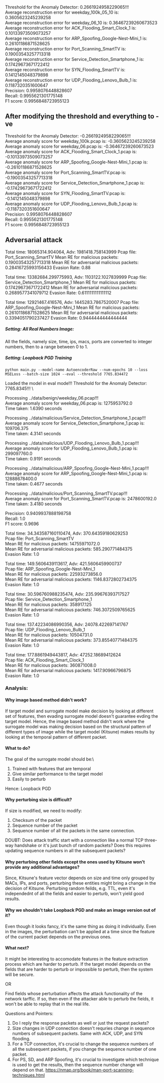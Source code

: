 Threshold for the Anomaly Detector: 0.2661924958229065!!!\
Average reconstruction error for weekday_100k_05_10 is: 0.3605623245239258\
Average reconstruction error for weekday_06_10 is: 0.36467239260673523\
Average reconstruction error for ACK_Flooding_Smart_Clock_1 is: 0.10133973509073257\
Average reconstruction error for ARP_Spoofing_Google-Nest-Mini_1 is: 0.26101186871528625\
Average reconstruction error for Port_Scanning_SmartTV is: 0.19003543257713318\
Average reconstruction error for Service_Detection_Smartphone_1 is: 0.17429673671722412\
Average reconstruction error for SYN_Flooding_SmartTV is: 0.1412145048379898\
Average reconstruction error for UDP_Flooding_Lenovo_Bulb_1 is: 0.1187320351600647\
Precision: 0.9958076448828607\
Recall: 0.9955621301775148\
F1 score: 0.9956848723955123

## After modifying the threshold and everything to -ve
Threshold for the Anomaly Detector: -0.2661924958229065!!!\
Average anomaly score for weekday_100k.pcap is: -0.3605623245239258\
Average anomaly score for weekday_06.pcap is: -0.36467239260673523\
Average anomaly score for ACK_Flooding_Smart_Clock_1.pcap is: -0.10133973509073257\
Average anomaly score for ARP_Spoofing_Google-Nest-Mini_1.pcap is: -0.26101186871528625\
Average anomaly score for Port_Scanning_SmartTV.pcap is: -0.19003543257713318\
Average anomaly score for Service_Detection_Smartphone_1.pcap is: -0.17429673671722412\
Average anomaly score for SYN_Flooding_SmartTV.pcap is: -0.1412145048379898\
Average anomaly score for UDP_Flooding_Lenovo_Bulb_1.pcap is: -0.1187320351600647\
Precision: 0.9958076448828607\
Recall: 0.9955621301775148\
F1 score: 0.9956848723955123

## Adversarial attack
Total time: 18065314.904064, Adv: 1981418.758143999
Pcap file: Port_Scanning_SmartTV
Mean RE for malicious packets: 0.19003543257713318
Mean RE for adversarial malicious packets: 0.28416725993156433
Evasion Rate: 0.88

Total time: 13382684.299775993, Adv: 1103122.1027839999
Pcap file: Service_Detection_Smartphone_1
Mean RE for malicious packets: 0.17429673671722412
Mean RE for adversarial malicious packets: 0.2689577341079712
Evasion Rate: 0.6111111111111112

Total time: 12921467.416576, Adv: 1445283.7867520007
Pcap file: ARP_Spoofing_Google-Nest-Mini_1
Mean RE for malicious packets: 0.26101186871528625
Mean RE for adversarial malicious packets: 0.3394051790237427
Evasion Rate: 0.9444444444444444

##### Setting: All Real Numbers Image:

All the fields, namely size, time, ips, macs, ports are converted to integer numbers, then to a range between 0 to 1.

##### Setting: Loopback PGD Training
```python main.py --model-name AutoencoderRaw --num-epochs 10 --loss MSELoss --batch-size 1024 --eval --threshold 7765.834472```

Loaded the model in eval mode!!!
Threshold for the Anomaly Detector: 7765.8345!!! \

Processing ../data/benign/weekday_06.pcap!!! \
Average anomaly score for weekday_06.pcap is: 1275953792.0 \
Time taken: 1.6390 seconds

Processing ../data/malicious/Service_Detection_Smartphone_1.pcap!!! \
Average anomaly score for Service_Detection_Smartphone_1.pcap is: 109706.375 \
Time taken: 4.3141 seconds

Processing ../data/malicious/UDP_Flooding_Lenovo_Bulb_1.pcap!!! \
Average anomaly score for UDP_Flooding_Lenovo_Bulb_1.pcap is: 299097760.0 \
Time taken: 0.9191 seconds

Processing ../data/malicious/ARP_Spoofing_Google-Nest-Mini_1.pcap!!! \
Average anomaly score for ARP_Spoofing_Google-Nest-Mini_1.pcap is: 12888678400.0 \
Time taken: 0.4677 seconds

Processing ../data/malicious/Port_Scanning_SmartTV.pcap!!! \
Average anomaly score for Port_Scanning_SmartTV.pcap is: 2478600192.0 \
Time taken: 3.4180 seconds

Precision: 0.9409937888198758 \
Recall: 1.0 \
F1 score: 0.9696

Total time: 34.343587160110474, Adv: 370.64359180629253 \
Pcap file: Port_Scanning_SmartTV \
Mean RE for malicious packets: 14755971072.0 \
Mean RE for adversarial malicious packets: 585.290771484375 \
Evasion Rate: 1.0

Total time: 149.5606439113617, Adv: 421.5606459900737 \
Pcap file: ARP_Spoofing_Google-Nest-Mini_1 \
Mean RE for malicious packets: 22593273856.0 \
Mean RE for adversarial malicious packets: 1146.8372802734375 \
Evasion Rate: 1.0

Total time: 30.596760988235474, Adv: 235.99676393717527 \
Pcap file: Service_Detection_Smartphone_1 \
Mean RE for malicious packets: 358917.125 \
Mean RE for adversarial malicious packets: 746.3072509765625 \
Evasion Rate: 1.0

Total time: 137.42234086990356, Adv: 24078.422697141767 \
Pcap file: UDP_Flooding_Lenovo_Bulb_1 \
Mean RE for malicious packets: 10504731.0 \
Mean RE for adversarial malicious packets: 373.85540771484375 \
Evasion Rate: 1.0

Total time: 177.8861949443817, Adv: 47252.18689412624 \
Pcap file: ACK_Flooding_Smart_Clock_1 \
Mean RE for malicious packets: 360871008.0 \
Mean RE for adversarial malicious packets: 1417.90966796875 \
Evasion Rate: 1.0

### Analysis:
#### Why image based method didn't work?
If target model and surrogate model make decision by looking at different set of features, then evading surrogate model doesn't guarantee evding the target model. Hence, the image based method didn't work where the surrogate model was making decision based on the structural pattern of different types of image while the target model (Kitsune) makes results by looking at the temporal pattern of different packet.

#### What to do?
The goal of the surrogate model should be:\
1. Trained with features that are temporal
2. Give similar performance to the target model
3. Easily to perturb

Hence: Loopback PGD

#### Why perturbing size is difficult?
If size is modified, we need to modify:
1. Checksum of the packet
2. Sequence number of the packet
3. Sequence number of all the packets in the same connection.

DOUBT: Does attack traffic start with a connection like a normal TCP three-way handshake or it's just bunch of random packets? Does this requires updating sequence numbers in all the subsequent packets?

#### Why perturbing other fields except the ones used by Kitsune won't provide any additional advantages?
Since, Kitsune's feature vector depends on size and time only grouped by MACs, IPs, and ports, perturbing these entities might bring a change in the decision of Kitsune. Perturbing random feilds, e.g. TTL, even it's independednt of all the fields and easier to perturb, won't yield good results.

#### Why we shouldn't take Loopback PGD and make an image version out of it?
Even though it looks fancy, it's the same thing as doing it individually. Even in the images, the perturbation can't be applied at a time since the feature of the current packet depends on the previous ones.

#### What next?
It might be interesting to accomodate features in the feature extraction process which are harder to perturb. If the target model depends on the fields that are harder to perturb or impossible to perturb, then the system will be secure.

OR

Find fields whose perturbation affects the attack functionality of the network tarffic. If so, then even if the attacker able to perturb the fields, it won't be able to replay that in the real life.

Questions and Pointers:
1. Do I reply the response packets as well or just the request packets?
2. Size changes in UDP connection doesn't requries change in sequence numbers of subsequent packets. Same with ACK, UDP, and SYN flooding.
3. For a TCP connection, it's crucial to change the sequence numbers of all the subsequent packets, if you change the sequence number of one packet.
4. For PS, SD, and ARP Spoofing, it's crucial to investigate which technique is used to get the results, then the sequence number change will depend on that.
https://nmap.org/book/man-port-scanning-techniques.html